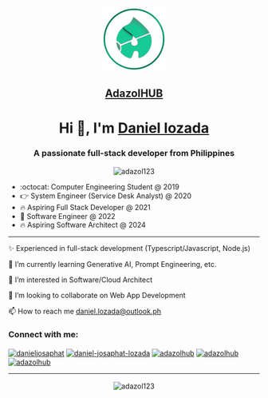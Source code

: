 <p align="center">
  <a href="https://www.adazol.com">
    <img src="./logo.png" height="128">
    <h2 align="center">Adazol<span>HUB</span></h2>
  </a>
</p>


<h1 align="center">Hi 👋, I'm <a href="https://daniel.adazol.com">Daniel lozada</a></h1>
<h3 align="center">A passionate full-stack developer from Philippines</h3>
<p align="center"><img align="center" src="https://github-readme-stats.vercel.app/api/top-langs?username=adazol123&show_icons=true&locale=en&layout=compact" alt="adazol123" /></p>


* :octocat: Computer Engineering Student @ 2019
* 👉 System Engineer (Service Desk Analyst) @ 2020
* 🔥 Aspiring Full Stack Developer @ 2021
* 👻 Software Engineer @ 2022
* 🔥 Aspiring Software Architect @ 2024
___
 ✨ Experienced in full-stack development (Typescript/Javascript, Node.js)

 🌱 I’m currently learning Generative AI, Prompt Engineering, etc.

 👀 I’m interested in Software/Cloud Architect

 💞️ I’m looking to collaborate on Web App Development

 📫 How to reach me daniel.lozada@outlook.ph
 
 <h3 align="left">Connect with me:</h3>
<p align="left">
<a href="https://twitter.com/danieljosaphat" target="blank"><img align="center" src="https://raw.githubusercontent.com/rahuldkjain/github-profile-readme-generator/master/src/images/icons/Social/twitter.svg" alt="danieljosaphat" height="30" width="40" /></a>
<a href="https://linkedin.com/in/daniel-josaphat-lozada" target="blank"><img align="center" src="https://raw.githubusercontent.com/rahuldkjain/github-profile-readme-generator/master/src/images/icons/Social/linked-in-alt.svg" alt="daniel-josaphat-lozada" height="30" width="40" /></a>
<a href="https://www.behance.net/adazolhub" target="blank"><img align="center" src="https://raw.githubusercontent.com/rahuldkjain/github-profile-readme-generator/master/src/images/icons/Social/behance.svg" alt="adazolhub" height="30" width="40" /></a>
<a href="https://www.hackerrank.com/adazolhub" target="blank"><img align="center" src="https://raw.githubusercontent.com/rahuldkjain/github-profile-readme-generator/master/src/images/icons/Social/hackerrank.svg" alt="adazolhub" height="30" width="40" /></a>
  <a href="https://www.figma.com/@adazolhub" target="blank"><img align="center" src="https://cdn.freebiesupply.com/logos/large/2x/figma-1-logo-png-transparent.png" alt="adazolhub" height="30" width="20" /></a>
</p>

---
<!---
### Draft Websites
- [Personal Portfolio](https://daniel.adazolhub.com/introduction)
- [Pokemon API fetch](https://pokemon-cards-adazol.vercel.app/)
- [Entrepreneurs Portfolio](https://entrepreneursportfolio.com)
- [Adazolhub](https://adazolhub.com)
- [Live Group Chat](https://chat-box-adazolhub.web.app/)
- [Blog Post](https://djlozada.wordpress.com/portfolio/iv-fluid-level-indicator)
- [Todo Web App](https://todo-app-adazolhub.web.app)
- [Shopping web app (test)](https://bscpe-store.web.app)
- [Shopping web app (re-design)](https://bscpe-store-v2.web.app)
- [Adazolhub Shop (on-progress)](https://bscpe-store-beta.vercel.app)
--->



<p align="center"><img align="center" src="https://github-readme-streak-stats.herokuapp.com/?user=adazol123&" alt="adazol123" /></p>


<!---
adazol123/adazol123 is a ✨ special ✨ repository because its `README.md` (this file) appears on your GitHub profile.
You can click the Preview link to take a look at your changes.
--->

